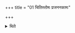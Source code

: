 +++
title = "01 चितिस्तोमः प्रजननकामः"

+++

<details><summary>थिते</summary>

चितिस्तोमः प्रजननकामः १
</details>
